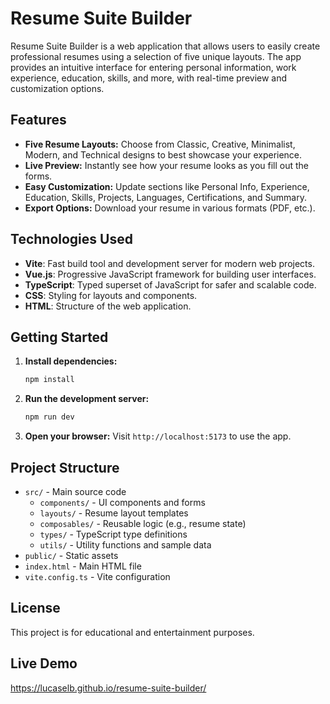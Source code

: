 # Resume Suite Builder

Resume Suite Builder is a web application that allows users to easily create professional resumes using a selection of five unique layouts. The app provides an intuitive interface for entering personal information, work experience, education, skills, and more, with real-time preview and customization options.

## Features

- **Five Resume Layouts:** Choose from Classic, Creative, Minimalist, Modern, and Technical designs to best showcase your experience.
- **Live Preview:** Instantly see how your resume looks as you fill out the forms.
- **Easy Customization:** Update sections like Personal Info, Experience, Education, Skills, Projects, Languages, Certifications, and Summary.
- **Export Options:** Download your resume in various formats (PDF, etc.).

## Technologies Used

- **Vite**: Fast build tool and development server for modern web projects.
- **Vue.js**: Progressive JavaScript framework for building user interfaces.
- **TypeScript**: Typed superset of JavaScript for safer and scalable code.
- **CSS**: Styling for layouts and components.
- **HTML**: Structure of the web application.

## Getting Started

1. **Install dependencies:**
   ```sh
   npm install
   ```
2. **Run the development server:**
   ```sh
   npm run dev
   ```
3. **Open your browser:**
   Visit `http://localhost:5173` to use the app.

## Project Structure

- `src/` - Main source code
  - `components/` - UI components and forms
  - `layouts/` - Resume layout templates
  - `composables/` - Reusable logic (e.g., resume state)
  - `types/` - TypeScript type definitions
  - `utils/` - Utility functions and sample data
- `public/` - Static assets
- `index.html` - Main HTML file
- `vite.config.ts` - Vite configuration

## License

This project is for educational and entertainment purposes.

## Live Demo

<a href="https://lucaselb.github.io/resume-suite-builder/" target="_blank" rel="noopener noreferrer">https://lucaselb.github.io/resume-suite-builder/</a>
